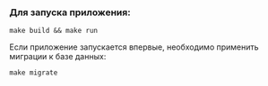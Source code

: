 ### Для запуска приложения:

```
make build && make run
```

Если приложение запускается впервые, необходимо применить миграции к базе данных:

```
make migrate
```